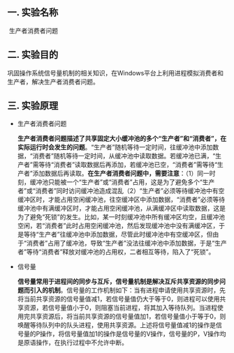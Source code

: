 ## 一. 实验名称

​	生产者消费者问题



## 二. 实验目的

​	巩固操作系统信号量机制的相关知识，在Windows平台上利用进程模拟消费者和生产者，解决生产者消费者问题。



## 三. 实验原理

- 生产者消费者问题

  ​	**生产者消费者问题描述了共享固定大小缓冲池的多个“生产者”和“消费者”，在实际运行时会发生的问题**。“生产者”随机等待一定时间，往缓冲池中添加数据，“消费者”随机等待一定时间，从缓冲池中读取数据。若缓冲池已满，“生产者”需等待“消费者”读取数据后再添加，若缓冲池已空，“消费者”需等待“生产者”添加数据后再读取。**在生产者消费者问题中，需要注意**：（1）同一时刻，缓冲池只能被一个“生产者”或“消费者”占用，这是为了避免多个“生产者”或“消费者”同时访问缓冲池造成混乱（2）“生产者”必须等待缓冲池中有空缓冲区时，才能占用空闲缓冲池，往空缓冲区中添加数据，“消费者”必须等待缓冲池中有满缓冲区时，才能占用空闲缓冲池，从满缓冲区中读取数据，这是为了避免“死锁”的发生。比如，某一时刻缓冲池中所有缓冲区均空，且缓冲池空闲，若“消费者”此时占用空闲缓冲池，然后发现缓冲池中没有满缓冲区，于是等待“生产者”往缓冲池中添加数据，尽管此时缓冲池中有空缓冲区，但由于“消费者”占用了缓冲池，导致“生产者”没法往缓冲池中添加数据，于是“生产者”等待“消费者”释放对缓冲池的占用权，二者相互等待，陷入了“死锁”。

- 信号量

  ​	**信号量常用于进程间的同步与互斥，信号量机制是解决互斥共享资源的同步问题而引入的机制**。信号量的工作机制如下：当有进程申请使用共享资源时，先将当前共享资源的信号量值减1，若信号量值仍大于等于0，则进程可以使用共享资源，若信号量值小于0，则阻塞当前进程，将其加入等待队列。当进程使用完共享资源后，将当前共享资源的信号量值加1，若信号量值小于等于0，则唤醒等待队列中的队头进程，使用共享资源。上述将信号量值减1的操作是信号量的P操作，将信号量值加1的操作是信号量的V操作，信号量的P，V操作均是原语操作，在执行过程中不允许中断。